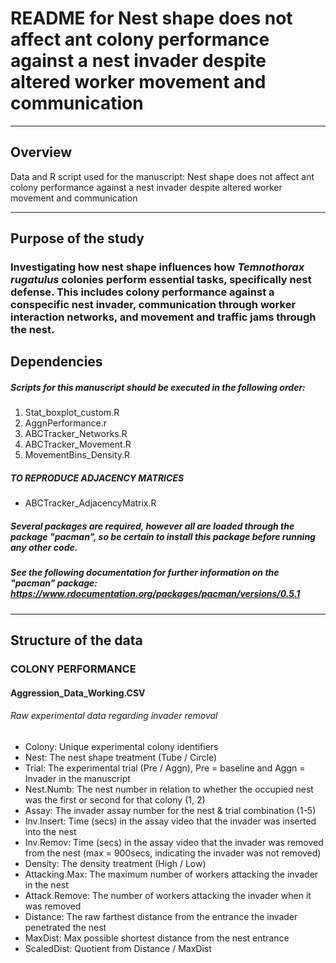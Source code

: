 # README for Nest shape does not affect ant colony performance against a nest invader despite altered worker movement and communication

***

## Overview
Data and R script used for the manuscript: Nest shape does not affect ant colony performance against a nest invader despite altered worker movement and communication

***

## Purpose of the study
### Investigating how nest shape influences how _Temnothorax rugatulus_ colonies perform essential tasks, specifically nest defense. This includes colony performance against a conspecific nest invader, communication through worker interaction networks, and movement and traffic jams through the nest. 

## Dependencies 
##### Scripts for this manuscript should be executed in the following order: 
1. Stat_boxplot_custom.R
2. AggnPerformance.r
3. ABCTracker_Networks.R
4. ABCTracker_Movement.R
5. MovementBins_Density.R

##### TO REPRODUCE ADJACENCY MATRICES
* ABCTracker_AdjacencyMatrix.R

##### Several packages are required, however all are loaded through the package "pacman", so be certain to install this package before running any other code.
##### See the following documentation for further information on the "pacman" package: https://www.rdocumentation.org/packages/pacman/versions/0.5.1 

***

## Structure of the data
### COLONY PERFORMANCE 
#### Aggression_Data_Working.CSV
###### Raw experimental data regarding invader removal 
* Colony: Unique experimental colony identifiers
* Nest: The nest shape treatment (Tube / Circle)
* Trial: The experimental trial (Pre / Aggn), Pre = baseline and Aggn = Invader in the manuscript
* Nest.Numb: The nest number in relation to whether the occupied nest was the first or second for that colony (1, 2) 
* Assay: The invader assay number for the nest & trial combination (1-5)
* Inv.Insert: Time (secs) in the assay video that the invader was inserted into the nest
* Inv.Remov: Time (secs) in the assay video that the invader was removed from the nest (max = 900secs, indicating the invader was not removed)
* Density: The density treatment (High / Low) 
* Attacking.Max: The maximum number of workers attacking the invader in the nest
* Attack.Remove: The number of workers attacking the invader when it was removed
* Distance: The raw farthest distance from the entrance the invader penetrated the nest 
* MaxDist: Max possible shortest distance from the nest entrance
* ScaledDist: Quotient from Distance / MaxDist
